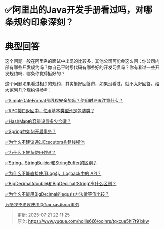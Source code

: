 # ✅阿里出的Java开发手册看过吗，对哪条规约印象深刻？

# 典型回答


这个问题一般在阿里系的面试中出现的比较多，其他公司可能会这么问：你公司内部有哪些开发规约吗？你自己平时写代码有哪些好的开发习惯吗？你有看过一些开发规约吗，哪条你觉得挺好的？



这个问题如果看过相关的规约，其实挺好回答的，如果没看过，就不太好回答。给大家列几个规约供参考：



[✅SimpleDateFormat是线程安全的吗？使用时应该注意什么？](https://www.yuque.com/hollis666/oolnrs/gyz59h)



[✅RPC接口返回中，使用基本类型还是包装类？](https://www.yuque.com/hollis666/oolnrs/hqm4f0)



[✅HashMap的容量设置多少合适？](https://www.yuque.com/hollis666/oolnrs/zftlbogxzvcsbymo)



[✅Spring中如何开启事务？](https://www.yuque.com/hollis666/oolnrs/dmp6qs)



[✅为什么不建议通过Executors构建线程池](https://www.yuque.com/hollis666/oolnrs/ptpdp2dxfh1dxbc0)



[✅为什么不推荐使用外键？](https://www.yuque.com/hollis666/oolnrs/tm4gg1mwdsgaqy9a)



[✅String、StringBuilder和StringBuffer的区别？](https://www.yuque.com/hollis666/oolnrs/pg23qhb7rgnuamd1)



[✅为什么不能直接使用Log4j、Logback中的 API？](https://www.yuque.com/hollis666/oolnrs/tai6nceh3x9qf8m6)



[✅BigDecimal(double)和BigDecimal(String)有什么区别？](https://www.yuque.com/hollis666/oolnrs/tv3ne5taonetgiip)



[✅为什么不能用BigDecimal的equals方法做等值比较？](https://www.yuque.com/hollis666/oolnrs/qmx8yss8tve7w73q)



[为啥我不建议使用@Transactional事务](https://www.yuque.com/hollis666/oolnrs/sscz8razzyxltzhe)



> 更新: 2025-07-21 22:11:25  
> 原文: <https://www.yuque.com/hollis666/oolnrs/tqkcue5hl7t91bkw>